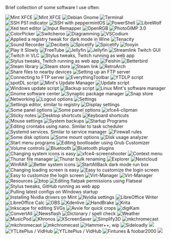 Brief collection of some software I use often:

![](https://github.com/Sod-ers/Misc/blob/main/Screenshots/MT1-desktop.webp "Mint XFCE")
![](https://github.com/Sod-ers/Misc/blob/main/Screenshots/MT3-Desktop.webp "Mint XFCE")
![](https://github.com/Sod-ers/Misc/blob/main/Screenshots/Debian-Desktop.webp "Debian Gnome")
![](https://github.com/Sod-ers/Misc/blob/main/Screenshots/Terminal-MT1.webp "Terminal")
![](https://github.com/Sod-ers/Misc/blob/main/Screenshots/SSH-PS1.webp "SSH PS1 indicator")
![](https://github.com/Sod-ers/Misc/blob/main/Screenshots/SSH-PM.webp "SSH with peppermintOS")
![](https://github.com/Sod-ers/Misc/blob/main/Screenshots/Windows-PowerShell.webp "PowerShell")
![](https://github.com/Sod-ers/Misc/blob/main/Screenshots/LibreWolf.webp "LibreWolf")
![](https://github.com/Sod-ers/Misc/blob/main/Screenshots/Xed.webp "Xed text editor")
![](https://github.com/Sod-ers/Misc/blob/main/Screenshots/input-remapper.webp "Input Remapper")
![](https://github.com/Sod-ers/Misc/blob/main/Screenshots/OpenRGB.webp "OpenRGB")
![](https://github.com/Sod-ers/Misc/blob/main/Screenshots/Gimp.webp "PhotoGIMP 3.0")
![](https://github.com/Sod-ers/Misc/blob/main/Screenshots/ColorPicker.webp "ColorPicker")
![](https://github.com/Sod-ers/Misc/blob/main/Screenshots/Switcheroo.webp "Switcheroo")
![](https://github.com/Sod-ers/Misc/blob/main/Screenshots/Dia.webp "Diagramming")
![](https://github.com/Sod-ers/Misc/blob/main/Screenshots/VSCodium.webp "VSCodium")
![](https://github.com/Sod-ers/Misc/blob/main/Screenshots/MP3Tag.webp "Applied a registry tweak for dark mode in Wine")
![](https://github.com/Sod-ers/Misc/blob/main/Screenshots/Tenacity.webp "Tenacity")
![](https://github.com/Sod-ers/Misc/blob/main/Screenshots/Sound-Recorder.webp "Sound Recorder")
![](https://github.com/Sod-ers/Misc/blob/main/Screenshots/Decibels.webp "Decibels")
![](https://github.com/Sod-ers/Misc/blob/main/Screenshots/Spotify-1.webp "Spicetify")
![](https://github.com/Sod-ers/Misc/blob/main/Screenshots/Spotify-2.webp "Spicetify")
![](https://github.com/Sod-ers/Misc/blob/main/Screenshots/fooyin.webp "fooyin")
![](https://github.com/Sod-ers/Misc/blob/main/Screenshots/Play-It-Slowly.webp "Play It Slowly")
![](https://github.com/Sod-ers/Misc/blob/main/Screenshots/FreeTube.webp "FreeTube")
![](https://github.com/Sod-ers/Misc/blob/main/Screenshots/Jellyfin-1.webp "Jellyfin")
![](https://github.com/Sod-ers/Misc/blob/main/Screenshots/Jellyfin-2.webp "Jellyfin")
![](https://github.com/Sod-ers/Misc/blob/main/Screenshots/Twitch-1.webp "Streamlink Twitch GUI")
![](https://github.com/Sod-ers/Misc/blob/main/Screenshots/Twitch-2.webp "Twitch in VLC")
![](https://github.com/Sod-ers/Misc/blob/main/Screenshots/Twitch-3.webp "Stylus tweaks, Twitch running as web app")
![](https://github.com/Sod-ers/Misc/blob/main/Screenshots/Twitch-4.webp "Stylus tweaks, Twitch running as web app")
![](https://github.com/Sod-ers/Misc/blob/main/Screenshots/Feishin.webp "Feishin")
![](https://github.com/Sod-ers/Misc/blob/main/Screenshots/Better-Bird.webp "Betterbird")
![](https://github.com/Sod-ers/Misc/blob/main/Screenshots/Steam-Library.webp "Steam library")
![](https://github.com/Sod-ers/Misc/blob/main/Screenshots/Steam-Store.webp "Steam store")
![](https://github.com/Sod-ers/Misc/blob/main/Screenshots/Steam-Link.webp "Steam link")
![](https://github.com/Sod-ers/Misc/blob/main/Screenshots/RetroArch.webp "RetroArch")
![](https://github.com/Sod-ers/Misc/blob/main/Screenshots/LocalSend.webp "Share files to nearby devices")
![](https://github.com/Sod-ers/Misc/blob/main/Screenshots/Usermode-FTP.webp "Setting up an FTP server")
![](https://github.com/Sod-ers/Misc/blob/main/Screenshots/Filezilla.webp "Connecting to FTP server")
![](https://github.com/Sod-ers/Misc/blob/main/Screenshots/EverythingToolbar.webp "EverythingToolbar")
![](https://github.com/Sod-ers/Misc/blob/main/Screenshots/YTDLP.webp "YTDLP script")
![](https://github.com/Sod-ers/Misc/blob/main/Screenshots/spotDL.webp "spotDL script")
![](https://github.com/Sod-ers/Misc/blob/main/Screenshots/Mint-Update-Manager.webp "Mint's Update Manager")
![](https://github.com/Sod-ers/Misc/blob/main/Screenshots/Update-1.webp "Update script")
![](https://github.com/Sod-ers/Misc/blob/main/Screenshots/Windows-Update-Script.webp "Windows update script")
![](https://github.com/Sod-ers/Misc/blob/main/Screenshots/Backup.webp "Backup script")
![](https://github.com/Sod-ers/Misc/raw/main/Screenshots/Software-Manager.webp "Linux Mint's software manager")
![](https://github.com/Sod-ers/Misc/blob/main/Screenshots/Gnome-Software-Center.webp "Gnome software center")
![](https://github.com/Sod-ers/Misc/blob/main/Screenshots/Synaptic-Package-Manager.webp "Synaptic package manager")
![](https://github.com/Sod-ers/Misc/blob/main/Screenshots/Snap-Store.webp "Snap store")
![](https://github.com/Sod-ers/Misc/blob/main/Screenshots/Network.webp "Networking")
![](https://github.com/Sod-ers/Misc/blob/main/Screenshots/Logout.webp "Logout options")
![](https://github.com/Sod-ers/Misc/blob/main/Screenshots/Settings.webp "Settings")
![](https://github.com/Sod-ers/Misc/blob/main/Screenshots/Settings-Editor.webp "Settings editor, similar to registry")
![](https://github.com/Sod-ers/Misc/blob/main/Screenshots/Display-Settings.webp "Display settings")
![](https://github.com/Sod-ers/Misc/blob/main/Screenshots/Panel-1.webp "Some panel options")
![](https://github.com/Sod-ers/Misc/blob/main/Screenshots/Panel-2.webp "Some panel options")
![](https://github.com/Sod-ers/Misc/blob/main/Screenshots/xfce4-clipman.webp "xfce4-clipman")
![](https://github.com/Sod-ers/Misc/blob/main/Screenshots/Sticky-Notes.webp "Sticky notes")
![](https://github.com/Sod-ers/Misc/blob/main/Screenshots/Desktop-Shortcuts.webp "Desktop shortcuts")
![](https://github.com/Sod-ers/Misc/blob/main/Screenshots/Keyboard-Shortcuts.webp "Keyboard shortcuts")
![](https://github.com/Sod-ers/Misc/blob/main/Screenshots/Mouse-Settings.webp "Mouse settings")
![](https://github.com/Sod-ers/Misc/blob/main/Screenshots/Timeshift.webp "System backups")
![](https://github.com/Sod-ers/Misc/blob/main/Screenshots/Startup-Programs.webp "Startup Programs")
![](https://github.com/Sod-ers/Misc/blob/main/Screenshots/Crontabs-Nano.webp "Editing crontabs using nano. Similar to task scheduler")
![](https://github.com/Sod-ers/Misc/blob/main/Screenshots/Systemd-services.webp "Systemd services. Similar to service manager.")
![](https://github.com/Sod-ers/Misc/blob/main/Screenshots/Firewall.webp "Firewall rules")
![](https://github.com/Sod-ers/Misc/blob/main/Screenshots/Disks.webp "Some disk options")
![](https://github.com/Sod-ers/Misc/blob/main/Screenshots/Disks-Mount-Options.webp "Some mount options")
![](https://github.com/Sod-ers/Misc/blob/main/Screenshots/Disk-Usage-Analyzer.webp "Disk usage analyzer")
![](https://github.com/Sod-ers/Misc/blob/main/Screenshots/Whisker-Menu.webp "Start menu programs")
![](https://github.com/Sod-ers/Misc/blob/main/Screenshots/Grub-Customizer.webp "Editing bootloader using Grub Customizer")
![](https://github.com/Sod-ers/Misc/blob/main/Screenshots/Volume-Controls.webp "Volume controls")
![](https://github.com/Sod-ers/Misc/blob/main/Screenshots/Bluetooth-Devices.webp "Bluetooth")
![](https://github.com/Sod-ers/Misc/blob/main/Screenshots/Bluetooth-Plugins.webp "Bluetooth plugins")
![](https://github.com/Sod-ers/Misc/blob/main/Screenshots/Airpods.webp "Changing system icons is easy")
![](https://github.com/Sod-ers/Misc/blob/main/Screenshots/xfce4-screenshooter.webp "xfce4-screenshooter")
![](https://github.com/Sod-ers/Misc/blob/main/Screenshots/Right-Click.webp "Context menu")
![](https://github.com/Sod-ers/Misc/blob/main/Screenshots/Thunar.webp "Thunar file manager")
![](https://github.com/Sod-ers/Misc/blob/main/Screenshots/Bulk-Rename.webp "Thunar bulk renaming")
![](https://github.com/Sod-ers/Misc/blob/main/Screenshots/Explorer.webp "Explorer")
![](https://github.com/Sod-ers/Misc/blob/main/Screenshots/NextCloud.webp "Nextcloud")
![](https://github.com/Sod-ers/Misc/blob/main/Screenshots/WinRAR.webp "WinRAR")
![](https://github.com/Sod-ers/Misc/blob/main/Screenshots/Modern-Windows-Icons.webp "Better system icons")
![](https://github.com/Sod-ers/Misc/blob/main/Screenshots/StartAllBack-Run-Box-Tweaks.webp "StartAllBack dark mode run box")
![](https://github.com/Sod-ers/Misc/blob/main/Screenshots/Mint-Load.webp "Changing loading screen is easy")
![](https://github.com/Sod-ers/Misc/blob/main/Screenshots/Mint-Login.webp "Easy to customize the login screen")
![](https://github.com/Sod-ers/Misc/blob/main/Screenshots/Debian-Login.webp "Easy to customize the login screen")
![](https://github.com/Sod-ers/Misc/blob/main/Screenshots/Virt-Manager-1.webp "Virt-Manager")
![](https://github.com/Sod-ers/Misc/blob/main/Screenshots/Virt-Manager-2.webp "Virt-Manager")
![](https://github.com/Sod-ers/Misc/blob/main/Screenshots/Resources.webp "Resources")
![](https://github.com/Sod-ers/Misc/blob/main/Screenshots/btop.webp "btop")
![](https://github.com/Sod-ers/Misc/blob/main/Screenshots/Flatseal.webp "Editing flatpak permissions using Flatseal")
![](https://github.com/Sod-ers/Misc/blob/main/Screenshots/GitHub.webp "Stylus tweaks, GitHub running as web app")
![](https://github.com/Sod-ers/Misc/blob/main/Screenshots/git-pull-Script.webp "Pulling latest configs on Windows startup")
![](https://github.com/Sod-ers/Misc/blob/main/Screenshots/Nvidia-Drivers.webp "Installing Nvidia drivers on Mint")
![](https://github.com/Sod-ers/Misc/blob/main/Screenshots/Nvidia-Settings.webp "Nvidia settings")
![](https://github.com/Sod-ers/Misc/blob/main/Screenshots/Libre-Writer.webp "LibreOffice Writer")
![](https://github.com/Sod-ers/Misc/blob/main/Screenshots/Libre-Calc.webp "LibreOffice Calc")
![](https://github.com/Sod-ers/Misc/blob/main/Screenshots/OBS.webp "OBS")
![](https://github.com/Sod-ers/Misc/blob/main/Screenshots/Kdenlive.webp "Kdenlive")
![](https://github.com/Sod-ers/Misc/blob/main/Screenshots/HandBrake.webp "HandBrake")
![](https://github.com/Sod-ers/Misc/blob/main/Screenshots/Krita.webp "Krita")
![](https://github.com/Sod-ers/Misc/blob/main/Screenshots/Inkscape.webp "Inkscape for editing SVGs")
![](https://github.com/Sod-ers/Misc/blob/main/Screenshots/Avvie.webp "Avvie for quick crops")
![](https://github.com/Sod-ers/Misc/blob/main/Screenshots/digiKam.webp "digiKam")
![](https://github.com/Sod-ers/Misc/blob/main/Screenshots/ConvertAll.webp "ConvertAll")
![](https://github.com/Sod-ers/Misc/blob/main/Screenshots/RSS.webp "Newsflash")
![](https://github.com/Sod-ers/Misc/blob/main/Screenshots/Dictionary-%26-spell-check.webp "Dictonary / spell check")
![](https://github.com/Sod-ers/Misc/blob/main/Screenshots/Weather.webp "Weather")
![](https://github.com/Sod-ers/Misc/blob/main/Screenshots/MusicPod.webp "MusicPod")
![](https://github.com/Sod-ers/Misc/blob/main/Screenshots/Khronos.webp "Khronos")
![](https://github.com/Sod-ers/Misc/blob/main/Screenshots/XScreenSaver.webp "XScreenSaver")
![](https://github.com/Sod-ers/Misc/blob/main/Screenshots/Simplify3D.webp "Simplify3D")
![](https://github.com/Sod-ers/Misc/blob/main/Screenshots/mkchromecast-1.webp "mkchromecast")
![](https://github.com/Sod-ers/Misc/blob/main/Screenshots/mkchromecast-2.webp "mkchromecast")
![](https://github.com/Sod-ers/Misc/blob/main/Screenshots/mkchromecast-3.webp "mkchromecast")
![](https://github.com/Sod-ers/Misc/blob/main/Screenshots/Hammer%2B%2B.webp "Hammer++, wip")
![](https://github.com/Sod-ers/Misc/blob/main/Screenshots/Sideloadly.webp "Sideloadly")
![](https://github.com/Sod-ers/Misc/blob/main/Screenshots/iPhone.webp)
![](https://github.com/Sod-ers/Misc/blob/main/Screenshots/iPhone-2.webp "YTLitePlus / VidHub")
![](https://github.com/Sod-ers/Misc/blob/main/Screenshots/YTLitePlus-VidHub.webp "YTLitePlus / VidHub")
![](https://github.com/Sod-ers/Misc/blob/main/Screenshots/Fintunes-foobar2000.webp "Fintunes & foobar2000")
![](https://github.com/Sod-ers/Misc/blob/main/Screenshots/Watch.webp)
